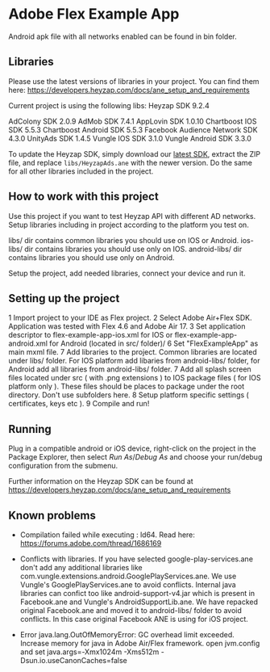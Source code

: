 # Adobe Flex Example App

Android apk file with all networks enabled can be found in bin folder.


## Libraries

Please use the latest versions of libraries in your project. You can find them here:
https://developers.heyzap.com/docs/ane_setup_and_requirements

Current project is using the following libs:
Heyzap SDK 9.2.4

AdColony SDK 2.0.9
AdMob SDK 7.4.1
AppLovin SDK 1.0.10
Chartboost IOS SDK 5.5.3
Chartboost Android SDK 5.5.3
Facebook Audience Network SDK 4.3.0
UnityAds SDK 1.4.5
Vungle IOS SDK 3.1.0
Vungle Android SDK 3.3.0

To update the Heyzap SDK, simply download our [latest SDK](https://developers.heyzap.com/sdk/download?platform=air),
extract the ZIP file, and replace `libs/HeyzapAds.ane` with the newer version. Do the same for all other libraries included in the project.

## How to work with this project

Use this project if you want to test Heyzap API with different AD networks.
Setup libraries including in project according to the platform you test on.

libs/ dir contains common libraries you should use on IOS or Android.
ios-libs/ dir contains libraries you should use only on IOS.
android-libs/ dir contains libraries you should use only on Android.

Setup the project, add needed libraries, connect your device and run it.

## Setting up the project

1 Import project to your IDE as Flex project.
2 Select Adobe Air+Flex SDK. Application was tested with Flex 4.6 and Adobe Air 17.
3 Set application descriptor to flex-example-app-ios.xml for IOS or flex-example-app-android.xml for Android (located in src/ folder)/
6 Set "FlexExampleApp" as main mxml file.
7 Add libraries to the project. Common libraries are located under libs/ folder. For IOS platform add libaries from android-libs/ folder, for Android
add all libraries from android-libs/ folder.
7 Add all splash screen files located under src ( with .png extensions ) to IOS package files ( for IOS platform only ). 
These files should be places to package under the root directory. Don't use subfolders here.
8 Setup platform specific settings ( certificates, keys etc ).
9 Compile and run!

## Running
Plug in a compatible android or iOS device, right-click on the project in the Package Explorer, then select _Run As_/_Debug As_ and choose your run/debug configuration from the submenu.


Further information on the Heyzap SDK can be found at https://developers.heyzap.com/docs/ane_setup_and_requirements

## Known problems

- Compilation failed while executing : ld64. Read here: https://forums.adobe.com/thread/1686169

- Conflicts with libraries. If you have selected google-play-services.ane don't add any additional
libraries like com.vungle.extensions.android.GooglePlayServices.ane. We use Vungle's GooglePlayServices.ane to avoid conflicts.
Internal java libraries can confict too like android-support-v4.jar which is present in Facebook.ane and Vungle's AndroidSupportLib.ane. We have repacked original
Facebook.ane and moved it to android-libs/ folder to avoid conflicts. In this case original Facebook ANE is using for iOS project.

- Error java.lang.OutOfMemoryError: GC overhead limit exceeded. Increase memory for java in Adobe Air/Flex framework. 
open jvm.config and set java.args=-Xmx1024m -Xms512m -Dsun.io.useCanonCaches=false

